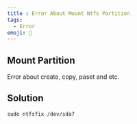 ```yaml
---
title : Error About Mount Ntfs Partition
tags:
  - Error
emoji: 🚫
---
```


## Mount Partition
Error about create, copy, paset and etc.

## Solution
```Terminal
sudo ntfsfix /dev/sda7
```